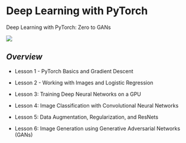 # Deep Learning with PyTorch

Deep Learning with PyTorch: Zero to GANs

![](https://media.giphy.com/media/lRRgCcMVNgp6F4qJJV/giphy.gif)

## *Overview*

- Lesson 1 - PyTorch Basics and Gradient Descent

- Lesson 2 - Working with Images and Logistic Regression

- Lesson 3: Training Deep Neural Networks on a GPU

- Lesson 4: Image Classification with Convolutional Neural Networks

- Lesson 5: Data Augmentation, Regularization, and ResNets

- Lesson 6: Image Generation using Generative Adversarial Networks (GANs)
